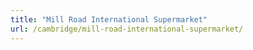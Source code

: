 ```yaml
---
title: "Mill Road International Supermarket"
url: /cambridge/mill-road-international-supermarket/
---
```

